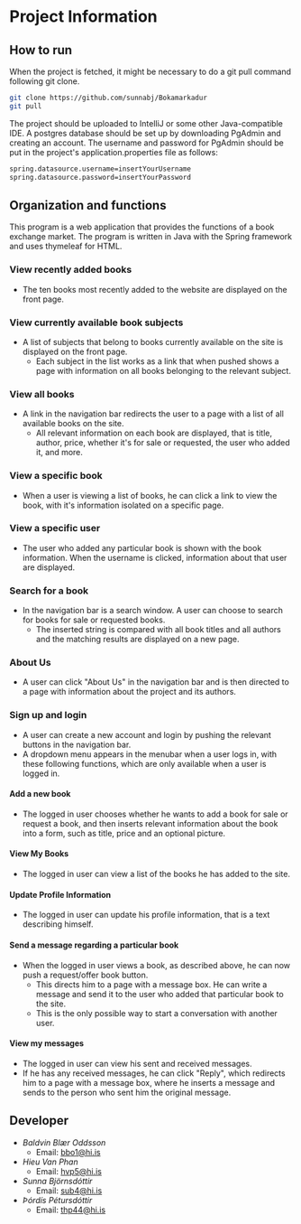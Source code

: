 
# Project Information #

## How to run ##

When the project is fetched, it might be necessary to do a git pull command following git clone.

```bash
git clone https://github.com/sunnabj/Bokamarkadur
git pull
```

The project should be uploaded to IntelliJ or some other Java-compatible IDE.
A postgres database should be set up by downloading PgAdmin and creating an account.
The username and password for PgAdmin should be put in the project's application.properties file as follows:

```bash
spring.datasource.username=insertYourUsername
spring.datasource.password=insertYourPassword
```

## Organization and functions ##

This program is a web application that provides the functions of a book exchange market.
The program is written in Java with the Spring framework and uses thymeleaf for HTML.

### View recently added books ###

* The ten books most recently added to the website are displayed on the front page. 

### View currently available book subjects ###

* A list of subjects that belong to books currently available on the site is displayed on the front page.
  * Each subject in the list works as a link that when pushed shows a page with information on all books belonging to the relevant subject.

### View all books ###

* A link in the navigation bar redirects the user to a page with a list of all available books on the site.
    * All relevant information on each book are displayed, that is title, author, price, whether it's for sale or requested, the user who added it, and more.

### View a specific book ###

* When a user is viewing a list of books, he can click a link to view the book, with it's information isolated on a specific page.

### View a specific user ###

* The user who added any particular book is shown with the book information. When the username is clicked, information about that user are displayed.

### Search for a book ###

* In the navigation bar is a search window. A user can choose to search for books for sale or requested books.
    * The inserted string is compared with all book titles and all authors and the matching results are displayed on a new page.

### About Us ###

* A user can click "About Us" in the navigation bar and is then directed to a page with information about the project and its authors.

### Sign up and login ###

* A user can create a new account and login by pushing the relevant buttons in the navigation bar.
* A dropdown menu appears in the menubar when a user logs in, with these following functions, which are only available when a user is logged in.

#### Add a new book ####

* The logged in user chooses whether he wants to add a book for sale or request a book, and then inserts relevant information about the book into a form, such as title, price and an optional picture.

#### View My Books ####

* The logged in user can view a list of the books he has added to the site.

#### Update Profile Information ####

* The logged in user can update his profile information, that is a text describing himself.

#### Send a message regarding a particular book ####

* When the logged in user views a book, as described above, he can now push a request/offer book button.
    * This directs him to a page with a message box. He can write a message and send it to the user who added that particular book to the site.
    * This is the only possible way to start a conversation with another user.

#### View my messages ####

* The logged in user can view his sent and received messages.
* If he has any received messages, he can click "Reply", which redirects him to a page with a message box, where he inserts a message and sends to the person who sent him the original message.


## Developer ##

* _Baldvin Blær Oddsson_
    * Email: bbo1@hi.is
* _Hieu Van Phan_
    * Email: hvp5@hi.is
* _Sunna Björnsdóttir_
    * Email: sub4@hi.is
* _Þórdís Pétursdóttir_
    * Email: thp44@hi.is


